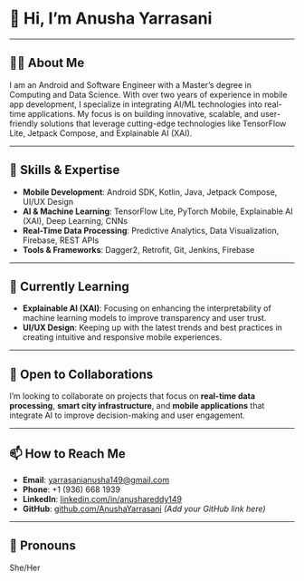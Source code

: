 # 👋 Hi, I’m Anusha Yarrasani

---

## 👩‍💻 About Me  
I am an Android and Software Engineer with a Master’s degree in Computing and Data Science. With over two years of experience in mobile app development, I specialize in integrating AI/ML technologies into real-time applications. My focus is on building innovative, scalable, and user-friendly solutions that leverage cutting-edge technologies like TensorFlow Lite, Jetpack Compose, and Explainable AI (XAI).

---

## 🔧 Skills & Expertise  
- **Mobile Development**: Android SDK, Kotlin, Java, Jetpack Compose, UI/UX Design  
- **AI & Machine Learning**: TensorFlow Lite, PyTorch Mobile, Explainable AI (XAI), Deep Learning, CNNs  
- **Real-Time Data Processing**: Predictive Analytics, Data Visualization, Firebase, REST APIs  
- **Tools & Frameworks**: Dagger2, Retrofit, Git, Jenkins, Firebase  

---

## 🌱 Currently Learning  
- **Explainable AI (XAI)**: Focusing on enhancing the interpretability of machine learning models to improve transparency and user trust.  
- **UI/UX Design**: Keeping up with the latest trends and best practices in creating intuitive and responsive mobile experiences.

---

## 💼 Open to Collaborations  
I’m looking to collaborate on projects that focus on **real-time data processing**, **smart city infrastructure**, and **mobile applications** that integrate AI to improve decision-making and user engagement.

---

## 📫 How to Reach Me  
- **Email**: [yarrasanianusha149@gmail.com](mailto:yarrasanianusha149@gmail.com)  
- **Phone**: +1 (936) 668 1939  
- **LinkedIn**: [linkedin.com/in/anushareddy149](https://www.linkedin.com/in/anushareddy149/)  
- **GitHub**: [github.com/AnushaYarrasani](#) *(Add your GitHub link here)*  

---

## 💬 Pronouns  
She/Her

